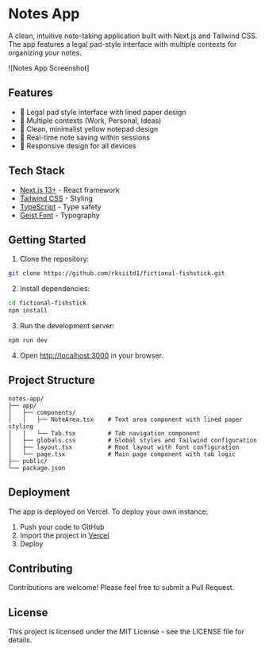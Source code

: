 # Notes App

A clean, intuitive note-taking application built with Next.js and Tailwind CSS. The app features a legal pad-style interface with multiple contexts for organizing your notes.

![Notes App Screenshot]
<!-- Add a screenshot of your app here -->

## Features

- 📝 Legal pad style interface with lined paper design
- 📑 Multiple contexts (Work, Personal, Ideas)
- 🎨 Clean, minimalist yellow notepad design
- 💾 Real-time note saving within sessions
- 📱 Responsive design for all devices

## Tech Stack

- [Next.js 13+](https://nextjs.org/) - React framework
- [Tailwind CSS](https://tailwindcss.com/) - Styling
- [TypeScript](https://www.typescriptlang.org/) - Type safety
- [Geist Font](https://vercel.com/font) - Typography

## Getting Started

1. Clone the repository:
```bash
git clone https://github.com/rksiitd1/fictional-fishstick.git
```

2. Install dependencies:
```bash
cd fictional-fishstick
npm install
```

3. Run the development server:
```bash
npm run dev
```

4. Open [http://localhost:3000](http://localhost:3000) in your browser.

## Project Structure

```
notes-app/
├── app/
│   ├── components/
│   │   ├── NoteArea.tsx    # Text area component with lined paper styling
│   │   └── Tab.tsx         # Tab navigation component
│   ├── globals.css         # Global styles and Tailwind configuration
│   ├── layout.tsx          # Root layout with font configuration
│   └── page.tsx            # Main page component with tab logic
├── public/
└── package.json
```

## Deployment

The app is deployed on Vercel. To deploy your own instance:

1. Push your code to GitHub
2. Import the project in [Vercel](https://vercel.com)
3. Deploy

## Contributing

Contributions are welcome! Please feel free to submit a Pull Request.

## License

This project is licensed under the MIT License - see the LICENSE file for details.